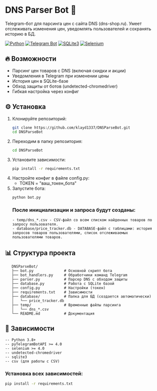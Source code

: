 # DNS Parser Bot 🤖

Telegram-бот для парсинга цен с сайта DNS (dns-shop.ru). Умеет отслеживать изменения цен, уведомлять пользователей и сохранять историю в БД.

[![Python](https://img.shields.io/badge/Python-3.8%2B-blue)](https://www.python.org/)
[![Telegram Bot](https://img.shields.io/badge/Telegram-Bot_API-blue)](https://core.telegram.org/bots/api)
[![SQLite3](https://img.shields.io/badge/SQLite-3-lightgrey)](https://www.sqlite.org/)
[![Selenium](https://img.shields.io/badge/Selenium-4.0%2B-orange)](https://www.selenium.dev/)

## 🔥 Возможности
- Парсинг цен товаров с DNS (включая скидки и акции)
- Уведомления в Telegram при изменении цены
- История цен в SQLite-базе
- Обход защиты от ботов (undetected-chromedriver)
- Гибкая настройка через конфиг

## ⚙️ Установка
1. Клонируйте репозиторий:
   ```bash
   git clone https://github.com/klayd1337/DNSParseBot.git
   cd DNSParseBot
   ```
2. Переходим в папку репозитория:
   ```bash
   cd DNSParseBot
   ```
2. Установите зависимости:
   ```bash
   pip install -r requirements.txt
   ```
3. Настройте конфиг в файле config.py:
   - TOKEN = "ваш_токен_бота"
4. Запустите бота:
   ```bash
   python bot.py
   ```
   ### После инициализации и запроса будут созданы:
       - temp/dns_*.csv - CSV-файл со всем списком найденных товаров по запросу пользователя.
       - database/price_tracker.db - DATABASE-файл с таблицами: история запросов товаров пользователями, список отслеживаемых пользователями товаров.

## 📊 Структура проекта
  ```text
     DNSParseBot/
     ├── bot.py              # Основной скрипт бота
     ├── bot_handlers.py     # Обработчики команд Telegram
     ├── parser.py           # Парсер DNS с обходом защиты
     ├── database.py         # Работа с SQLite базой
     ├── config.py           # Настройки (токен)
     ├── requirements.txt    # Зависимости
     ├── database/           # Папка для БД (создается автоматически)
     │   └── price_tracker.db
     ├── temp/               # Временные файлы парсинга
     │   └── dns_*.csv
     └── README.md           # Документация
  ```
## 📌 Зависимости
  ```text
  -- Python 3.8+
  -- pyTelegramBotAPI >= 4.0
  -- selenium >= 4.0
  -- undetected-chromedriver
  -- sqlite3
  -- csv (для работы с CSV)
  ```
### Установка всех зависимостей:
   ```bash
   pip install -r requirements.txt
   ```
